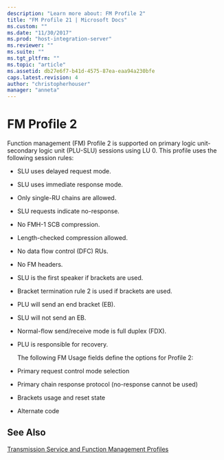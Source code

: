 ```yaml
---
description: "Learn more about: FM Profile 2"
title: "FM Profile 21 | Microsoft Docs"
ms.custom: ""
ms.date: "11/30/2017"
ms.prod: "host-integration-server"
ms.reviewer: ""
ms.suite: ""
ms.tgt_pltfrm: ""
ms.topic: "article"
ms.assetid: db27e6f7-b41d-4575-87ea-eaa94a230bfe
caps.latest.revision: 4
author: "christopherhouser"
manager: "anneta"
---
```

# FM Profile 2
Function management (FM) Profile 2 is supported on primary logic unit-secondary logic unit (PLU-SLU) sessions using LU 0. This profile uses the following session rules:  
  
- SLU uses delayed request mode.  
  
- SLU uses immediate response mode.  
  
- Only single-RU chains are allowed.  
  
- SLU requests indicate no-response.  
  
- No FMH-1 SCB compression.  
  
- Length-checked compression allowed.  
  
- No data flow control (DFC) RUs.  
  
- No FM headers.  
  
- SLU is the first speaker if brackets are used.  
  
- Bracket termination rule 2 is used if brackets are used.  
  
- PLU will send an end bracket (EB).  
  
- SLU will not send an EB.  
  
- Normal-flow send/receive mode is full duplex (FDX).  
  
- PLU is responsible for recovery.  
  
  The following FM Usage fields define the options for Profile 2:  
  
- Primary request control mode selection  
  
- Primary chain response protocol (no-response cannot be used)  
  
- Brackets usage and reset state  
  
- Alternate code  
  
## See Also  
 [Transmission Service and Function Management Profiles](../core/transmission-service-and-function-management-profiles1.md)
